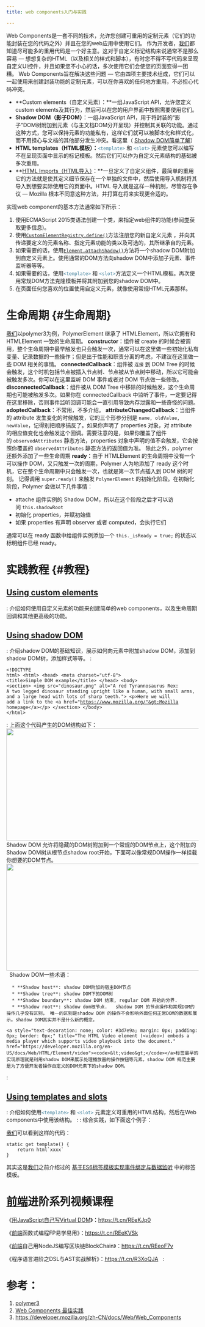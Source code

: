 ```yaml
---
title: web components入门与实践

---
```

 Web Components是一套不同的技术，允许您创建可重用的定制元素（它们的功能封装在您的代码之外）并且在您的web应用中使用它们。 作为开发者，[我们](https://www.w3cdoc.com)都知道尽可能多的重用代码是一个好主意。这对于自定义标记结构来说通常不是那么容易 — 想想复杂的HTML（以及相关的样式和脚本），有时您不得不写代码来呈现自定义UI控件，并且如果您不小心的话，多次使用它们会使您的页面变得一团糟。 Web Components旨在解决这些问题 — 它由四项主要技术组成，它们可以一起使用来创建封装功能的定制元素，可以在你喜欢的任何地方重用，不必担心代码冲突。

* **Custom elements（自定义元素）：**一组JavaScript API，允许您定义custom elements及其行为，然后可以在您的用户界面中按照需要使用它们。
* **Shadow DOM（影子DOM）**：一组JavaScript API，用于将封装的“影子”DOM树附加到元素（与主文档DOM分开呈现）并控制其关联的功能。通过这种方式，您可以保持元素的功能私有，这样它们就可以被脚本化和样式化，而不用担心与文档的其他部分发生冲突。看这里（ [Shadow DOM简单了解][1]）
* **HTML templates（HTML模板）：**<a style="font-style: normal !important; text-decoration: none; color: #3d7e9a; margin: 0px; padding: 0px; border: 0px;" title="HTML <template> 元素 是一种用于保存客户端内容的机制，该内容在页面加载时不被渲染，但可以在运行时使用JavaScript进行实例化。" href="https://developer.mozilla.org/zh-CN/docs/Web/HTML/Element/template"><code>&lt;template&gt;</code></a> 和 <a style="font-style: normal !important; text-decoration: none; color: #3d7e9a; margin: 0px; padding: 0px; border: 0px;" title="HTML <slot> 标签是web组件技术的一部分，slot是web组件的一个占位符，可以用来插入自定义的标记文本。可以创建不同的DOM树并进行渲染。" href="https://developer.mozilla.org/zh-CN/docs/Web/HTML/Element/slot"><code>&lt;slot&gt;</code></a> 元素使您可以编写不在呈现页面中显示的标记模板。然后它们可以作为自定义元素结构的基础被多次重用。
* **[HTML Imports（HTML导入）][2]：**一旦定义了自定义组件，最简单的重用它的方法就是使其定义细节保存在一个单独的文件中，然后使用导入机制将其导入到想要实际使用它的页面中。HTML 导入就是这样一种机制，尽管存在争议 — Mozilla 根本不同意这种方法，并打算在将来实现更合适的。

实现web component的基本方法通常如下所示：

  1. 使用ECMAScript 2015类语法创建一个类，来指定web组件的功能(参阅[类][3]获取更多信息)。
  2. 使用[`CustomElementRegistry.define()`][4]方法注册您的新自定义元素 ，并向其传递要定义的元素名称、指定元素功能的类以及可选的，其所继承自的元素。
  3. 如果需要的话，使用[`Element.attachShadow()`][5]方法将一个shadow DOM附加到自定义元素上。使用通常的DOM方法向shadow DOM中添加子元素、事件监听器等等。
  4. 如果需要的话，使用<a style="font-style: normal !important; text-decoration: none; color: #3d7e9a; margin: 0px; padding: 0px; border: 0px;" title="HTML <template> 元素 是一种用于保存客户端内容的机制，该内容在页面加载时不被渲染，但可以在运行时使用JavaScript进行实例化。" href="https://developer.mozilla.org/zh-CN/docs/Web/HTML/Element/template"><code>&lt;template&gt;</code></a> 和 <a style="font-style: normal !important; text-decoration: none; color: #3d7e9a; margin: 0px; padding: 0px; border: 0px;" title="HTML <slot> 标签是web组件技术的一部分，slot是web组件的一个占位符，可以用来插入自定义的标记文本。可以创建不同的DOM树并进行渲染。" href="https://developer.mozilla.org/zh-CN/docs/Web/HTML/Element/slot"><code>&lt;slot&gt;</code></a>方法定义一个HTML模板。再次使用常规DOM方法克隆模板并将其附加到您的shadow DOM中。
  5. 在页面任何您喜欢的位置使用自定义元素，就像使用常规HTML元素那样。

# 生命周期 {#生命周期}

[我们](https://www.w3cdoc.com)以polymer3为例，PolymerElement 继承了 HTMLElement，所以它拥有和 HTMLElement 一致的生命周期。 **constructor**：组件被 create 的时候会被调用，整个生命周期中最早触发也只会触发一次，通常可以在这里做一些初始化私有变量、记录数据的一些操作；但是出于性能和职责分离的考虑，不建议在这里做一些 DOM 相关的事情。 **connectedCallback**：组件被 `连接` 到 DOM Tree 的时候会触发，这个时机包括节点被插入节点树、节点被从节点树中移动，所以它可能会被触发多次。你可以在这里监听 DOM 事件或者对 DOM 节点做一些修改。 **disconnectedCallback**：组件被从 DOM Tree 中移除的时候触发，这个生命周期也可能被触发多次。如果你在 connectedCallback 中监听了事件，一定要记得在这里移除，否则事件监听回调可能会一直引用导致内存泄露和一些奇怪的问题。 **adoptedCallback**：不常用，不多介绍。 **attributeChangedCallback**：当组件的 attribute 发生变化的时候触发，它的三个形参分别是 `name, oldValue, newValue`，记得别把顺序搞反了。如果你声明了 properties 对象，对 attribute 的相应值变化也会触发这个回调。需要注意的是，如果你覆盖了组件的 `observedAttributes` 静态方法，properties 对象中声明的值不会触发，它会按照你覆盖的 `observedAttributes` 静态方法的返回值为准。 除此之外，polymer 还额外添加了一些生命周期 **ready**：由于 HTMLElement 的生命周期中没有一个可以操作 DOM，又只触发一次的周期，Polymer 人为地添加了 ready 这个时机，它在整个生命周期中只会触发一次，也就是第一次节点插入到 DOM 树的时刻。 记得调用 `super.ready()` 来触发 `PolymerElement` 的初始化阶段。在初始化阶段，Polymer 会做以下几件事情：

* attache 组件实例的 Shadow DOM，所以在这个阶段之后才可以访问 `this.shadowRoot`
* 初始化 properties，并赋初始值
* 如果 properties 有声明 observer 或者 computed，会执行它们

通常可以在 ready 函数中给组件实例添加一个 `this._isReady = true;` 的状态以标明组件已经 ready。

# 实践教程 {#教程}

## [Using custom elements][6]

:   介绍如何使用自定义元素的功能来创建简单的web components，以及生命周期回调和其他更高级的功能。

## [Using shadow DOM][7]

:   介绍shadow DOM的基础知识，展示如何向元素中附加shadow DOM，添加到shadow DOM树，添加样式等等。
:   <pre class="EnlighterJSRAW" data-enlighter-language="null"><code>&lt;!DOCTYPE html&gt;
&lt;html&gt;
  &lt;head&gt;
    &lt;meta charset="utf-8"&gt;
    &lt;title&gt;Simple DOM example&lt;/title&gt;
  &lt;/head&gt;
  &lt;body&gt;
      &lt;section&gt;
        &lt;img src="dinosaur.png" alt="A red Tyrannosaurus Rex: A two legged dinosaur standing upright like a human, with small arms, and a large head with lots of sharp teeth."&gt;
        &lt;p&gt;Here we will add a link to the &lt;a href="https://www.mozilla.org/"&gt;Mozilla homepage&lt;/a&gt;&lt;/p&gt;
      &lt;/section&gt;
  &lt;/body&gt;
&lt;/html&gt;</code></pre>
:   上面这个代码产生的DOM结构如下：<img loading="lazy" class="" src="https://mdn.mozillademos.org/files/14559/dom-screenshot.png" alt="" width="532" height="294" /> Shadow DOM 允许将隐藏的DOM树附加到一个常规的DOM节点上，这个附加的Shadow DOM树从根节点shadow root开始，下面可以像常规DOM操作一样挂载你想要的DOM节点。<img loading="lazy" class="aligncenter" src="https://mdn.mozillademos.org/files/15788/shadow-dom.png" alt="" width="587" height="280" />   Shadow DOM一些术语：

      * **Shadow host**: shadow DOM附加的宿主DOM节点
      * **Shadow tree**: shadow DOM下的DOM树
      * **Shadow boundary**: shadow DOM 结束, regular DOM 开始的分界.
      * **Shadow root**: shadow dom根节点.   shadow DOM 的节点操作和常规DOM的操作几乎没有区别， 唯一的区别是shadow DOM 的操作不会影响外面任何正常DOM的数据和展示。shadow DOM其实并不是什么新的概念， 
    
    <a style="text-decoration: none; color: #3d7e9a; margin: 0px; padding: 0px; border: 0px;" title="The HTML Video element (<video>) embeds a media player which supports video playback into the document." href="https://developer.mozilla.org/en-US/docs/Web/HTML/Element/video"><code>&lt;video&gt;</code></a>标签最早的实现原理就是利用shadow DOM来展示处理播放器的操作按钮等元素。shadow DOM 规范主要是为了方便开发者操作自定义的DOM元素下的shadow DOM。
:

## [Using templates and slots][8]

:   介绍如何使用<a style="font-style: normal !important; text-decoration: none; color: #3d7e9a; margin: 0px; padding: 0px; border: 0px;" title="HTML <template> 元素 是一种用于保存客户端内容的机制，该内容在页面加载时不被渲染，但可以在运行时使用JavaScript进行实例化。" href="https://developer.mozilla.org/zh-CN/docs/Web/HTML/Element/template"><code>&lt;template&gt;</code></a> 和 <a style="font-style: normal !important; text-decoration: none; color: #3d7e9a; margin: 0px; padding: 0px; border: 0px;" title="HTML <slot> 标签是web组件技术的一部分，slot是web组件的一个占位符，可以用来插入自定义的标记文本。可以创建不同的DOM树并进行渲染。" href="https://developer.mozilla.org/zh-CN/docs/Web/HTML/Element/slot"><code>&lt;slot&gt;</code></a> 元素定义可重用的HTML结构，然后在Web components中使用该结构。
:
:   综合实践，如下面这个例子：

[我们](https://www.w3cdoc.com)可以看到这样的代码：

    static get template() {
        return html`xxxx`
    }

其实这是[我们](https://www.w3cdoc.com)之前介绍过的 [基于ES6标签模板实现事件绑定与数据监听][9] 中的标签模板。  

# [前端](https://www.w3cdoc.com)进阶系列视频课程

《[用JavaScript自己写Virtual DOM][10]》：<https://t.cn/REeKJp0>

<!-- /wp:paragraph -->

<!-- wp:paragraph -->

《[前端](https://www.w3cdoc.com)函数式编程FP易学易用》：<https://t.cn/REeKVSk>

<!-- /wp:paragraph -->

<!-- wp:paragraph -->

《[前端](https://www.w3cdoc.com)自己用NodeJS编写区块链BlockChain》：<https://t.cn/REeoF7v>

<!-- /wp:paragraph -->

<!-- wp:paragraph -->

《程序语言进阶之DSL与AST实战解析》：<https://t.cn/R3XoQJA>  
:

# 参考：

  1. [polymer3][11]
  2. [Web Components 最佳实践][12]
  3. <https://developer.mozilla.org/zh-CN/docs/Web/Web_Components>

<audio style="display: none;" controls="controls"></audio> <audio style="display: none;" controls="controls"></audio> <audio style="display: none;" controls="controls"></audio> <audio style="display: none;" controls="controls"></audio> <audio style="display: none;" controls="controls"></audio> <audio style="display: none;" controls="controls"></audio> <audio style="display: none;" controls="controls"></audio> <audio style="display: none;" controls="controls"></audio>

 [1]: https://www.f2e123.com/html5css3/3820.html
 [2]: https://developer.mozilla.org/zh-CN/docs/Web/Web_Components/HTML%E5%AF%BC%E5%85%A5
 [3]: https://developer.mozilla.org/zh-CN/docs/Web/JavaScript/Reference/Classes
 [4]: https://developer.mozilla.org/zh-CN/docs/Web/API/CustomElementRegistry/define "CustomElementRegistry接口的define()方法定义了一个自定义元素。"
 [5]: https://developer.mozilla.org/zh-CN/docs/Web/API/Element/attachShadow "Element.attachShadow() 方法给指定的元素挂载一个Shadow DOM，并且返回它的 ShadowRoot."
 [6]: https://developer.mozilla.org/en-US/docs/Web/Web_Components/Using_custom_elements
 [7]: https://developer.mozilla.org/en-US/docs/Web/Web_Components/Using_shadow_DOM
 [8]: https://developer.mozilla.org/en-US/docs/Web/Web_Components/Using_templates_and_slots
 [9]: //fed123.oss-ap-southeast-2.aliyuncs.com/jiyues6biaoqianmobanshixianshijianbangdingyushujujianting/
 [10]: //fed123.oss-ap-southeast-2.aliyuncs.com/hanshushibianchengyuvirtualdom/
 [11]: https://www.polymer-project.org/3.0/start/
 [12]: https://taobaofed.org/blog/2018/10/31/a-tag/
